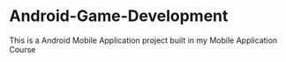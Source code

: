 # Android-Game-Development
This is a Android Mobile Application project built in my Mobile Application Course
